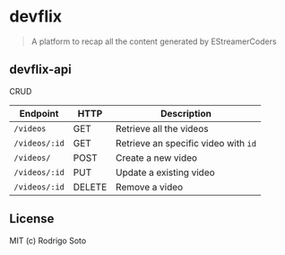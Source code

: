 # devflix

> A platform to recap all the content generated by EStreamerCoders

## devflix-api
CRUD

|Endpoint|HTTP|Description
|---|---|---|
|`/videos` | GET | Retrieve all the videos|
|`/videos/:id` | GET | Retrieve an specific video with `id`|
|`/videos/` | POST | Create a new video |
|`/videos/:id` | PUT | Update a existing video |
|`/videos/:id` | DELETE | Remove a video |

## License

MIT (c) Rodrigo Soto

